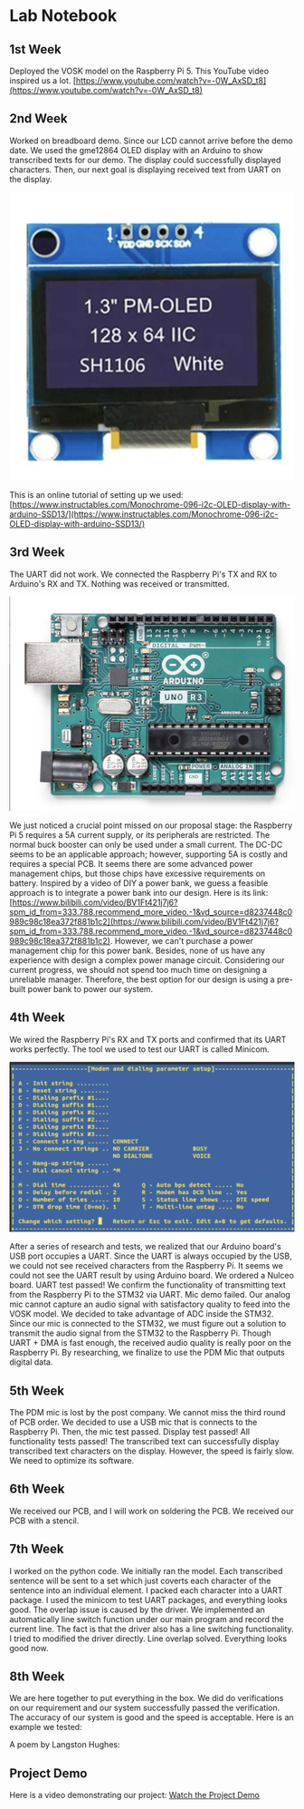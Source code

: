 # Lab Notebook

## 1st Week
Deployed the VOSK model on the Raspberry Pi 5. This YouTube video inspired us a lot.
[https://www.youtube.com/watch?v=-0W_AxSD_t8](https://www.youtube.com/watch?v=-0W_AxSD_t8)

## 2nd Week
Worked on breadboard demo. Since our LCD cannot arrive before the demo date. We used the gme12864 OLED display with an Arduino to show transcribed texts for our demo. The display could successfully displayed characters. Then, our next goal is displaying received text from UART on the display.

![OLED Display](oled_display_gme12864.png)

This is an online tutorial of setting up we used: [https://www.instructables.com/Monochrome-096-i2c-OLED-display-with-arduino-SSD13/](https://www.instructables.com/Monochrome-096-i2c-OLED-display-with-arduino-SSD13/)

## 3rd Week
The UART did not work. We connected the Raspberry Pi's TX and RX to Arduino's RX and TX. Nothing was received or transmitted.

![Arduino Uno R3](arduino_uno_r3.png)

We just noticed a crucial point missed on our proposal stage: the Raspberry Pi 5 requires a 5A current supply, or its peripherals are restricted. The normal buck booster can only be used under a small current. The DC-DC seems to be an applicable approach; however, supporting 5A is costly and requires a special PCB. It seems there are some advanced power management chips, but those chips have excessive requirements on battery. Inspired by a video of DIY a power bank, we guess a feasible approach is to integrate a power bank into our design. Here is its link: [https://www.bilibili.com/video/BV1Ft421j7j6?spm_id_from=333.788.recommend_more_video.-1&vd_source=d8237448c0989c98c18ea372f881b1c2](https://www.bilibili.com/video/BV1Ft421j7j6?spm_id_from=333.788.recommend_more_video.-1&vd_source=d8237448c0989c98c18ea372f881b1c2). However, we can't purchase a power management chip for this power bank. Besides, none of us have any experience with design a complex power manage circuit. Considering our current progress, we should not spend too much time on designing a unreliable manager. Therefore, the best option for our design is using a pre-built power bank to power our system.

## 4th Week
We wired the Raspberry Pi's RX and TX ports and confirmed that its UART works perfectly. The tool we used to test our UART is called Minicom.

![Minicom Setup](minicom_modem_setup.png)

After a series of research and tests, we realized that our Arduino board's USB port occupies a UART. Since the UART is always occupied by the USB, we could not see received characters from the Raspberry Pi. It seems we could not see the UART result by using Arduino board. We ordered a Nulceo board.
UART test passed! We confirm the functionality of transmitting text from the Raspberry Pi to the STM32 via UART.
Mic demo failed. Our analog mic cannot capture an audio signal with satisfactory quality to feed into the VOSK model. We decided to take advantage of ADC inside the STM32.
Since our mic is connected to the STM32, we must figure out a solution to transmit the audio signal from the STM32 to the Raspberry Pi. Though UART + DMA is fast enough, the received audio quality is really poor on the Raspberry Pi. By researching, we finalize to use the PDM Mic that outputs digital data.

## 5th Week
The PDM mic is lost by the post company. We cannot miss the third round of PCB order. We decided to use a USB mic that is connects to the Raspberry Pi. Then, the mic test passed.
Display test passed! All functionality tests passed! The transcribed text can successfully display transcribed text characters on the display. However, the speed is fairly slow. We need to optimize its software.

## 6th Week
We received our PCB, and I will work on soldering the PCB.
We received our PCB with a stencil.

## 7th Week
I worked on the python code. We initially ran the model. Each transcribed sentence will be sent to a set which just coverts each character of the sentence into an individual element. I packed each character into a UART package. I used the minicom to test UART packages, and everything looks good.
The overlap issue is caused by the driver. We implemented an automatically line switch function under our main program and record the current line. The fact is that the driver also has a line switching functionality. I tried to modified the driver directly.
Line overlap solved. Everything looks good now.

## 8th Week
We are here together to put everything in the box. We did do verifications on our requirement and our system successfully passed the verification.
The accuracy of our system is good and the speed is acceptable. Here is an example we tested:

A poem by Langston Hughes:

## Project Demo
Here is a video demonstrating our project:
[Watch the Project Demo](project_demo_video.mp4)
